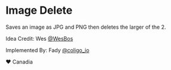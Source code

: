 # Image Delete

Saves an image as JPG and PNG then deletes the larger of the 2.

Idea Credit: Wes [@WesBos](https://twitter.com/wesbos)

Implemented By: Fady [@coligo_io](https://twitter.com/coligo_io)

:heart: Canadia

